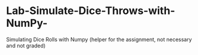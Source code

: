 # Lab-Simulate-Dice-Throws-with-NumPy-
Simulating Dice Rolls with Numpy (helper for the assignment, not necessary and not graded)
